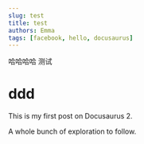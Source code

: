 ```yaml
---
slug: test
title: test
authors: Emma
tags: [facebook, hello, docusaurus]
---
```




哈哈哈哈 测试
<h1>ddd </h1>

<!--truncate-->

This is my first post on Docusaurus 2.

A whole bunch of exploration to follow.